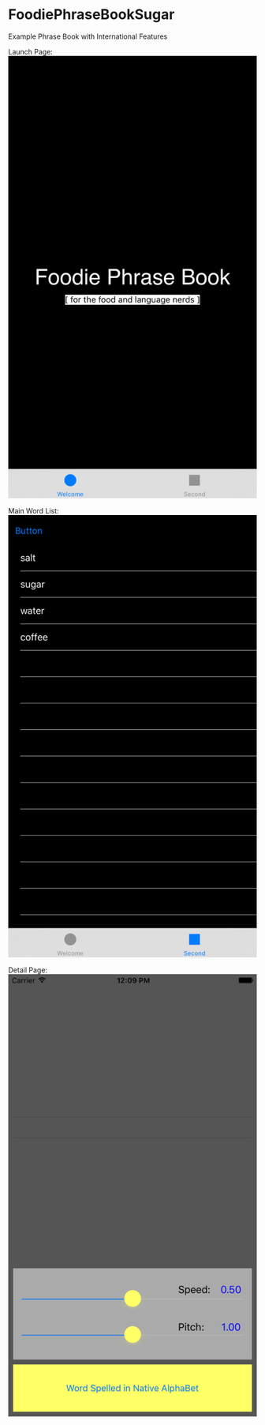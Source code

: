 # FoodiePhraseBookSugar
Example Phrase Book with International Features

Launch Page: 
![alt text](https://github.com/yury-g/FoodiePhraseBookSugar/blob/master/FoodiePhraseBookSugar/Assets.xcassets/ScreensDuringDev/Simulator%20Screen%20Shot%20Apr%2020,%202016,%2012.09.38%20PM.imageset/Simulator%20Screen%20Shot%20Apr%2020,%202016,%2012.09.38%20PM.png "hi")

Main Word List: 
![alt text](https://github.com/yury-g/FoodiePhraseBookSugar/blob/master/FoodiePhraseBookSugar/Assets.xcassets/ScreensDuringDev/Simulator%20Screen%20Shot%20Apr%2020,%202016,%2012.09.42%20PM.imageset/Simulator%20Screen%20Shot%20Apr%2020,%202016,%2012.09.42%20PM.png "hye")


Detail Page: 
![alt text](https://github.com/yury-g/FoodiePhraseBookSugar/blob/master/FoodiePhraseBookSugar/Assets.xcassets/ScreensDuringDev/Simulator%20Screen%20Shot%20Apr%2020,%202016,%2012.09.08%20PM.imageset/Simulator%20Screen%20Shot%20Apr%2020,%202016,%2012.09.08%20PM.png "hi")
